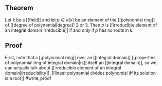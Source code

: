 ## Theorem
Let $k$ be a [[field]] and let $p\in k[x]$ be an element of the [[polynomial ring]] of [[degree of polynomial|degree]] 2 or 3. Then $p$ is [[irreducible element of an integral domain|irreducible]] if and only if $p$ has no roots in $k$.
## Proof
First, note that a [[polynomial ring]] over an [[integral domain]] [[properties of polynomial ring of integral domain|is]] itself an [[integral domain]], so we can actually talk about [[irreducible element of an integral domain|irreducibility]]. [[linear polynomial divides polynomial iff its solution is a root]] #write_proof 